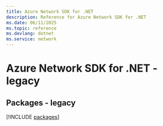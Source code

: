 ```yaml
---
title: Azure Network SDK for .NET
description: Reference for Azure Network SDK for .NET
ms.date: 06/11/2025
ms.topic: reference
ms.devlang: dotnet
ms.service: network
---
```

# Azure Network SDK for .NET - legacy
## Packages - legacy
[!INCLUDE [packages](network-index.md)]